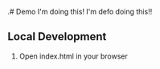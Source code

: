 .# Demo
I'm doing this!
I'm defo doing this!!
## Local Development

1. Open index.html in your browser
